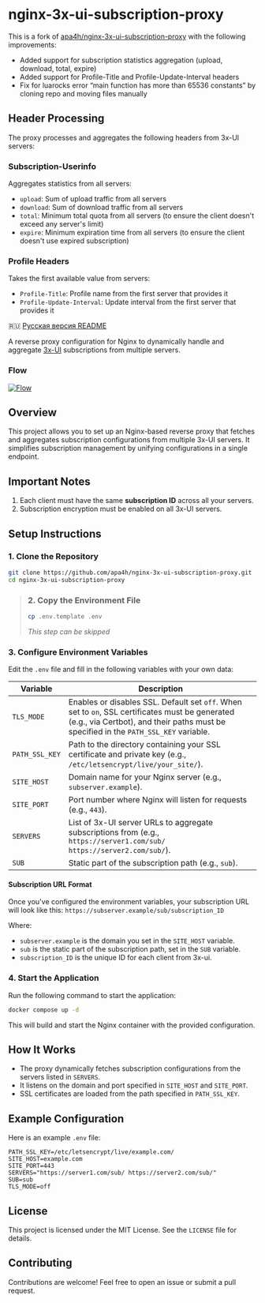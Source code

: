 # nginx-3x-ui-subscription-proxy

This is a fork of [apa4h/nginx-3x-ui-subscription-proxy](https://github.com/apa4h/nginx-3x-ui-subscription-proxy) with the following improvements:

- Added support for subscription statistics aggregation (upload, download, total, expire)
- Added support for Profile-Title and Profile-Update-Interval headers
- Fix for luarocks error “main function has more than 65536 constants” by cloning repo and moving files manually
  
## Header Processing

The proxy processes and aggregates the following headers from 3x-UI servers:

### Subscription-Userinfo
Aggregates statistics from all servers:
- `upload`: Sum of upload traffic from all servers
- `download`: Sum of download traffic from all servers
- `total`: Minimum total quota from all servers (to ensure the client doesn't exceed any server's limit)
- `expire`: Minimum expiration time from all servers (to ensure the client doesn't use expired subscription)

### Profile Headers
Takes the first available value from servers:
- `Profile-Title`: Profile name from the first server that provides it
- `Profile-Update-Interval`: Update interval from the first server that provides it

🇷🇺 [Русская версия README](README_RU.md)

A reverse proxy configuration for Nginx to dynamically handle and aggregate [3x-UI](https://github.com/MHSanaei/3x-ui?tab=readme-ov-file) subscriptions from multiple servers.

### Flow
[![Flow](https://i.postimg.cc/pX59gV8h/temp-Image1-Z8b-SK.avif)](https://postimg.cc/8jDPvSZN)

## Overview
This project allows you to set up an Nginx-based reverse proxy that fetches and aggregates subscription configurations from multiple 3x-UI servers. It simplifies subscription management by unifying configurations in a single endpoint.

## Important Notes

1. Each client must have the same **subscription ID** across all your servers.
2. Subscription encryption must be enabled on all 3x-UI servers.


## Setup Instructions

### 1. Clone the Repository
```bash
git clone https://github.com/apa4h/nginx-3x-ui-subscription-proxy.git
cd nginx-3x-ui-subscription-proxy
```

>### 2. Copy the Environment File
>```bash
>cp .env.template .env
>```
> *This step can be skipped*

### 3. Configure Environment Variables
Edit the `.env` file and fill in the following variables with your own data:

| Variable        | Description                                                                                     |
|-----------------|-------------------------------------------------------------------------------------------------|
| `TLS_MODE`  | Enables or disables SSL. Default set `off`. When set to `on`, SSL certificates must be generated (e.g., via Certbot), and their paths must be specified in the `PATH_SSL_KEY` variable. |
| `PATH_SSL_KEY`  | Path to the directory containing your SSL certificate and private key (e.g., `/etc/letsencrypt/live/your_site/`). |
| `SITE_HOST`     | Domain name for your Nginx server (e.g., `subserver.example`).                                           |
| `SITE_PORT`     | Port number where Nginx will listen for requests (e.g., `443`).                                |
| `SERVERS`       | List of 3x-UI server URLs to aggregate subscriptions from (e.g., `https://server1.com/sub/ https://server2.com/sub/`). |
| `SUB`           | Static part of the subscription path (e.g., `sub`).                                             |

#### Subscription URL Format

Once you've configured the environment variables, your subscription URL will look like this:
`https://subserver.example/sub/subscription_ID`

Where:
- `subserver.example` is the domain you set in the `SITE_HOST` variable.
- `sub` is the static part of the subscription path, set in the `SUB` variable.
- `subscription_ID` is the unique ID for each client from 3x-ui.

### 4. Start the Application
Run the following command to start the application:
```bash
docker compose up -d
```

This will build and start the Nginx container with the provided configuration.

## How It Works
- The proxy dynamically fetches subscription configurations from the servers listed in `SERVERS`.
- It listens on the domain and port specified in `SITE_HOST` and `SITE_PORT`.
- SSL certificates are loaded from the path specified in `PATH_SSL_KEY`.

## Example Configuration
Here is an example `.env` file:
```dotenv
PATH_SSL_KEY=/etc/letsencrypt/live/example.com/
SITE_HOST=example.com
SITE_PORT=443
SERVERS="https://server1.com/sub/ https://server2.com/sub/"
SUB=sub
TLS_MODE=off
```

## License
This project is licensed under the MIT License. See the `LICENSE` file for details.

## Contributing
Contributions are welcome! Feel free to open an issue or submit a pull request.
